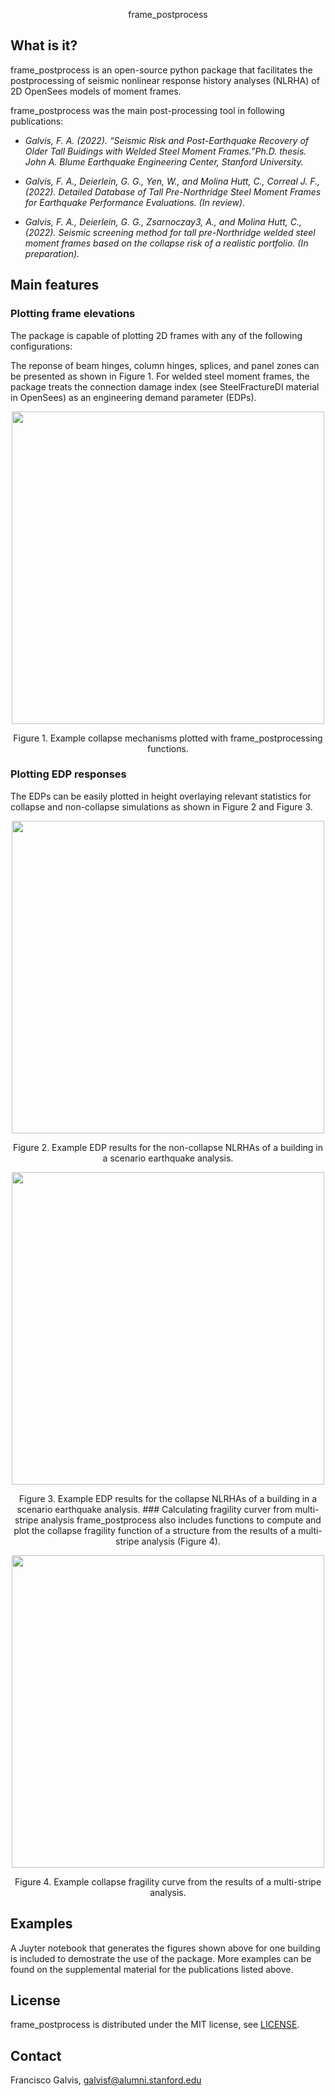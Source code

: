 <p align="center"> frame_postprocess
  
## What is it?
frame_postprocess is an open-source python package that facilitates the postprocessing of seismic nonlinear response history analyses (NLRHA) of 2D OpenSees models of moment frames.
    
frame_postprocess was the main post-processing tool in following publications:  
  
- *Galvis, F. A. (2022). “Seismic Risk and Post-Earthquake Recovery of Older Tall Buidings with Welded Steel Moment Frames.”Ph.D. thesis. John A. Blume Earthquake Engineering Center, Stanford University.*
  
- *Galvis, F. A., Deierlein, G. G., Yen, W., and Molina Hutt, C., Correal J. F., (2022). Detailed Database of Tall Pre-Northridge Steel Moment Frames for Earthquake Performance Evaluations. (In review).*
  
- *Galvis, F. A., Deierlein, G. G., Zsarnoczay3, A., and Molina Hutt, C., (2022). Seismic screening method for tall pre-Northridge welded steel moment frames based on the collapse risk of a realistic portfolio. (In preparation).*

## Main features
### Plotting frame elevations  
The package is capable of plotting 2D frames with any of the following configurations:
  
The reponse of beam hinges, column hinges, splices, and panel zones can be presented as shown in Figure 1. For welded steel moment frames, the package treats the connection damage index (see SteelFractureDI material in OpenSees) as an engineering demand parameter (EDPs).

<p align="center"> <img src="https://user-images.githubusercontent.com/35354704/202242564-2c0335b3-5606-4451-9961-990533ad0e56.png" align="middle" height=500 /></p>
<p align="center"> Figure 1. Example collapse mechanisms plotted with frame_postprocessing functions. 

### Plotting EDP responses
The EDPs can be easily plotted in height overlaying relevant statistics for collapse and non-collapse simulations as shown in Figure 2 and Figure 3. 

<p align="center"> <img src="https://user-images.githubusercontent.com/35354704/202242564-2c0335b3-5606-4451-9961-990533ad0e56.png" align="middle" height=500 /></p>
<p align="center"> Figure 2. Example EDP results for the non-collapse NLRHAs of a building in a scenario earthquake analysis. 
  
<p align="center"> <img src="https://user-images.githubusercontent.com/35354704/202242564-2c0335b3-5606-4451-9961-990533ad0e56.png" align="middle" height=500 /></p>
<p align="center"> Figure 3. Example EDP results for the collapse NLRHAs of a building in a scenario earthquake analysis.    
### Calculating fragility curver from multi-stripe analysis 
frame_postprocess also includes functions to compute and plot the collapse fragility function of a structure from the results of a multi-stripe analysis (Figure 4).
 
<p align="center"> <img src="https://user-images.githubusercontent.com/35354704/202242564-2c0335b3-5606-4451-9961-990533ad0e56.png" align="middle" height=500 /></p>
<p align="center"> Figure 4. Example collapse fragility curve from the results of a multi-stripe analysis.   
  
## Examples

A Juyter notebook that generates the figures shown above for one building is included to demostrate the use of the package.
More examples can be found on the supplemental material for the publications listed above.
  
## License

frame_postprocess is distributed under the MIT license, see [LICENSE](https://opensource.org/licenses/MIT).

## Contact

Francisco Galvis, galvisf@alumni.stanford.edu 
